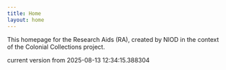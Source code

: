 ```yaml
---
title: Home
layout: home
---
```


This homepage for the Research Aids (RA), created by NIOD in the context of the Colonial Collections project. 


current version from 2025-08-13 12:34:15.388304